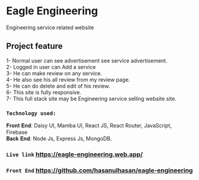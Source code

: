 # Eagle Engineering

Engineering service related website

## Project feature

1- Normal user can see advertisement see service advertisement.</br>
2- Logged in user can Add a service</br>
3- He can make review on any service.</br>
4- He also see his all review from my review page.</br>
5- He can do delete and edit of his review.</br>
6- This site is fully responsive.</br>
7- This full stack site may be Engineering service selling website site.</br>

### `Technology used:`

𝐅𝐫𝐨𝐧𝐭 𝐄𝐧𝐝: Daisy UI, Mamba UI, React JS, React Router, JavaScript, Firebase</br>
𝐁𝐚𝐜𝐤 𝐄𝐧𝐝: Node Js, Express Js, MongoDB.</br>

### `Live link` https://eagle-engineering.web.app/

### `Front End` https://github.com/hasanulhasan/eagle-engineering